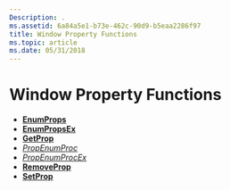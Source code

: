 ```yaml
---
Description: .
ms.assetid: 6a84a5e1-b73e-462c-90d9-b5eaa2286f97
title: Window Property Functions
ms.topic: article
ms.date: 05/31/2018
---
```


# Window Property Functions

-   [**EnumProps**](https://msdn.microsoft.com/library/ms633562(v=VS.85).aspx)
-   [**EnumPropsEx**](https://msdn.microsoft.com/library/ms633563(v=VS.85).aspx)
-   [**GetProp**](https://msdn.microsoft.com/library/ms633564(v=VS.85).aspx)
-   [*PropEnumProc*](https://msdn.microsoft.com/library/ms633565(v=VS.85).aspx)
-   [*PropEnumProcEx*](https://msdn.microsoft.com/library/ms633566(v=VS.85).aspx)
-   [**RemoveProp**](https://msdn.microsoft.com/library/ms633567(v=VS.85).aspx)
-   [**SetProp**](https://msdn.microsoft.com/library/ms633568(v=VS.85).aspx)

 

 



